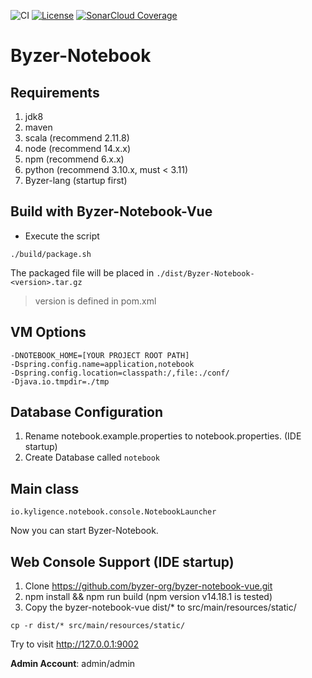 ![CI](https://github.com/byzer-org/byzer-notebook/actions/workflows/build.yml/badge.svg)   [![License](https://img.shields.io/badge/License-Apache_2.0-blue.svg)](https://opensource.org/licenses/Apache-2.0)   [![SonarCloud Coverage](https://sonarcloud.io/api/project_badges/measure?project=byzer-org_byzer-notebook&metric=coverage)](https://sonarcloud.io/component_measures/metric/coverage/list?id=byzer-org_byzer-notebook)

# Byzer-Notebook

## Requirements

1. jdk8
2. maven
3. scala (recommend 2.11.8)
4. node (recommend 14.x.x)
5. npm (recommend 6.x.x)
6. python (recommend 3.10.x, must < 3.11)
7. Byzer-lang (startup first)

## Build with Byzer-Notebook-Vue
* Execute the script
```shell
./build/package.sh
```
The packaged file will be placed in `./dist/Byzer-Notebook-<version>.tar.gz`

> version is defined in pom.xml

## VM Options

```
-DNOTEBOOK_HOME=[YOUR PROJECT ROOT PATH]
-Dspring.config.name=application,notebook
-Dspring.config.location=classpath:/,file:./conf/
-Djava.io.tmpdir=./tmp
```

## Database Configuration

1. Rename notebook.example.properties to notebook.properties. (IDE startup)
2. Create Database called `notebook`


## Main class

```
io.kyligence.notebook.console.NotebookLauncher
```

Now you can start Byzer-Notebook.

## Web Console Support (IDE startup)

1. Clone https://github.com/byzer-org/byzer-notebook-vue.git
2. npm install && npm run build  (npm version v14.18.1 is tested)
3. Copy the byzer-notebook-vue dist/* to src/main/resources/static/

```
cp -r dist/* src/main/resources/static/
```

Try to visit http://127.0.0.1:9002 

**Admin Account**: admin/admin
